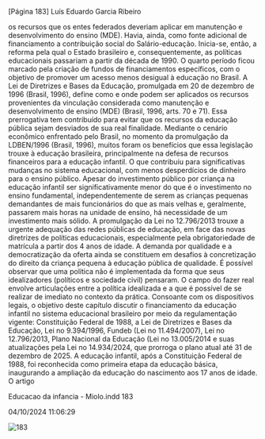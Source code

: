 [Página 183]
Luís Eduardo Garcia Ribeiro

os recursos que os entes federados deveriam aplicar em manutenção e
desenvolvimento do ensino (MDE). Havia, ainda, como fonte adicional
de financiamento a contribuição social do Salário-educação. Inicia-se,
então, a reforma pela qual o Estado brasileiro e, consequentemente, as
políticas educacionais passariam a partir da década de 1990. O quarto
período ficou marcado pela criação de fundos de financiamentos específicos, com o objetivo de promover um acesso menos desigual à
educação no Brasil.
A Lei de Diretrizes e Bases da Educação, promulgada em 20 de
dezembro de 1996 (Brasil, 1996), define como e onde podem ser aplicados os recursos provenientes da vinculação considerada como manutenção e desenvolvimento de ensino (MDE) (Brasil, 1996, arts. 70 e
71). Essa prerrogativa tem contribuído para evitar que os recursos da
educação pública sejam desviados de sua real finalidade.
Mediante o cenário econômico enfrentado pelo Brasil, no momento da promulgação da LDBEN/1996 (Brasil, 1996), muitos foram
os benefícios que essa legislação trouxe à educação brasileira, principalmente na defesa de recursos financeiros para a educação infantil. O
que contribuiu para significativas mudanças no sistema educacional,
com menos desperdícios de dinheiro para o ensino público. Apesar do
investimento público por criança na educação infantil ser significativamente menor do que é o investimento no ensino fundamental, independentemente de serem as crianças pequenas demandantes de mais
funcionários do que as mais velhas e, geralmente, passarem mais horas
na unidade de ensino, há necessidade de um investimento mais sólido.
A promulgação da Lei no 12.796/2013 trouxe a urgente adequação das
redes públicas de educação, em face das novas diretrizes de políticas
educacionais, especialmente pela obrigatoriedade de matrícula a
partir dos 4 anos de idade.
A demanda por qualidade e a democratização da oferta ainda se
constituem em desafios à concretização do direito da criança pequena
à educação pública de qualidade. É possível observar que uma política
não é implementada da forma que seus idealizadores (políticos e sociedade civil) pensaram. O campo do fazer real envolve articulações
entre a política idealizada e a que é possível de se realizar de imediato
no contexto da prática.
Consoante com os dispositivos legais, o objetivo deste capítulo discutir o financiamento da educação infantil no sistema educacional brasileiro por meio da regulamentação vigente: Constituição Federal de
1988, a Lei de Diretrizes e Bases da Educação, Lei no 9.394/1996, Fundeb
(Lei no 11.494/2007), Lei no 12.796/2013, Plano Nacional da Educação
(Lei no 13.005/2014 e suas atualizações pela Lei no 14.934/2024, que
prorroga o plano atual até 31 de dezembro de 2025.
A educação infantil, após a Constituição Federal de 1988, foi reconhecida como primeira etapa da educação básica, inaugurando a
ampliação da educação do nascimento aos 17 anos de idade. O artigo


Educacao da infancia - Miolo.indd 183

04/10/2024 11:06:29

![183](./img/page_183-01.jpg)
